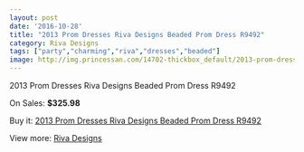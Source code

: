 ```yaml
---
layout: post
date: '2016-10-28'
title: "2013 Prom Dresses Riva Designs Beaded Prom Dress R9492"
category: Riva Designs
tags: ["party","charming","riva","dresses","beaded"]
image: http://img.princessan.com/14702-thickbox_default/2013-prom-dresses-riva-designs-beaded-prom-dress-r9492.jpg
---
```

2013 Prom Dresses Riva Designs Beaded Prom Dress R9492

On Sales: **$325.98**
<a href="https://www.princessan.com/en/riva-designs/6882-2013-prom-dresses-riva-designs-beaded-prom-dress-r9492.html"><amp-img layout="responsive" width="600" height="600" src="//img.princessan.com/14702-thickbox_default/2013-prom-dresses-riva-designs-beaded-prom-dress-r9492.jpg" alt="2013 Prom Dresses Riva Designs Beaded Prom Dress R9492 0" /></a>
<a href="https://www.princessan.com/en/riva-designs/6882-2013-prom-dresses-riva-designs-beaded-prom-dress-r9492.html"><amp-img layout="responsive" width="600" height="600" src="//img.princessan.com/14703-thickbox_default/2013-prom-dresses-riva-designs-beaded-prom-dress-r9492.jpg" alt="2013 Prom Dresses Riva Designs Beaded Prom Dress R9492 1" /></a>
<a href="https://www.princessan.com/en/riva-designs/6882-2013-prom-dresses-riva-designs-beaded-prom-dress-r9492.html"><amp-img layout="responsive" width="600" height="600" src="//img.princessan.com/14704-thickbox_default/2013-prom-dresses-riva-designs-beaded-prom-dress-r9492.jpg" alt="2013 Prom Dresses Riva Designs Beaded Prom Dress R9492 2" /></a>
<a href="https://www.princessan.com/en/riva-designs/6882-2013-prom-dresses-riva-designs-beaded-prom-dress-r9492.html"><amp-img layout="responsive" width="600" height="600" src="//img.princessan.com/14705-thickbox_default/2013-prom-dresses-riva-designs-beaded-prom-dress-r9492.jpg" alt="2013 Prom Dresses Riva Designs Beaded Prom Dress R9492 3" /></a>

Buy it: [2013 Prom Dresses Riva Designs Beaded Prom Dress R9492](https://www.princessan.com/en/riva-designs/6882-2013-prom-dresses-riva-designs-beaded-prom-dress-r9492.html "2013 Prom Dresses Riva Designs Beaded Prom Dress R9492")

View more: [Riva Designs](https://www.princessan.com/en/54-riva-designs "Riva Designs")